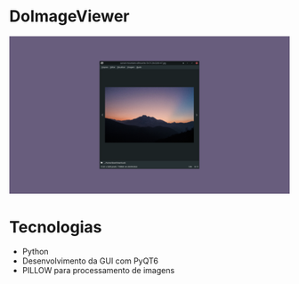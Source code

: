 # DoImageViewer
![banner](https://github.com/deyvidandrades/DoImageViewer/blob/main/src/res/DoImageViewer.png)

# Tecnologias

* Python
* Desenvolvimento da GUI com PyQT6
* PILLOW para processamento de imagens
